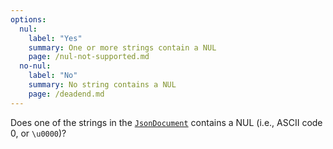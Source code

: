 ```yaml
---
options:
  nul:
    label: "Yes"
    summary: One or more strings contain a NUL
    page: /nul-not-supported.md
  no-nul:
    label: "No"
    summary: No string contains a NUL
    page: /deadend.md
---
```


Does one of the strings in the [`JsonDocument`](/v6/api/jsondocument/) contains a NUL (i.e.,  ASCII code 0, or `\u0000`)?